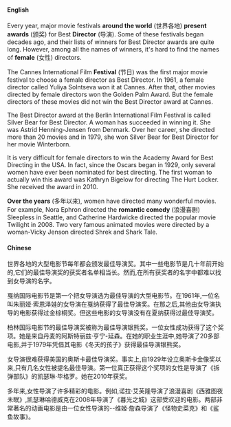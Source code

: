 <!-- tabs:start -->

#### **English**

Every year, major movie festivals **around the world** (世界各地) **present awards** (颁奖) for Best **Director** (导演). Some of these festivals began decades ago, and their lists of winners for Best Director awards are quite long. However, among all the names of winners, it's hard to find the names of **female** (女性) directors.

The Cannes International Film **Festival** (节日) was the first major movie festival to choose a female director as Best Director. In 1961, a female director called Yuliya Solntseva won it at Cannes. After that, other movies directed by female directors won the Golden Palm Award. But the female directors of these movies did not win the Best Director award at Cannes.

The Best Director award at the Berlin International Film Festival is called Silver Bear for Best Director. A woman has succeeded in winning it. She was Astrid Henning-Jensen from Denmark. Over her career, she directed more than 20 movies and in 1979, she won Silver Bear for Best Director for her movie Winterborn.

It is very difficult for female directors to win the Academy Award for Best Directing in the USA. In fact, since the Oscars began in 1929, only several women have ever been nominated for best directing. The first woman to actually win this award was Kathryn Bigelow for directing The Hurt Locker. She received the award in 2010.

**Over the years** (多年以来), women have directed many wonderful movies. For example, Nora Ephron directed the **romantic comedy** (浪漫喜剧) Sleepless in Seattle, and Catherine Hardwicke directed the popular movie Twilight in 2008. Two very famous animated movies were directed by a woman-Vicky Jenson directed Shrek and Shark Tale.

#### **Chinese**

世界各地的大型电影节每年都会颁发最佳导演奖。其中一些电影节是几十年前开始的,它们的最佳导演奖的获奖者名单相当长。然而,在所有获奖者的名字中都难以找到女导演的名字。

戛纳国际电影节是第一个把女导演选为最佳导演的大型电影节。在1961年,一位名叫朱丽娅·索恩泽娃的女导演在戛纳获得了最佳导演奖。在那之后,其他由女导演执导的电影获得过金棕桐奖。但这些电影的女导演没有在夏纳获得过最佳导演奖。

柏林国际电影节的最佳导演奖被称为最佳导演银熊奖。一位女性成功获得了这个奖项。她是来自丹麦的阿斯特丽兹·亨宁-延森。在她的职业生涯中,她导演了20多部电影,并于1979年凭借其电影《冬天的孩子》获得最佳导演银熊奖。

女导演很难获得美国的奥斯卡最佳导演奖。事实上,自1929年设立奥斯卡金像奖以来,只有几名女性被提名最佳导演。第一位真正获得这个奖项的女性是导演了《拆弹部队》的凯瑟琳·毕格罗。她在2010年获奖。

多年来,女性导演了许多精彩的电影。例如,诺拉·艾芙隆导演了浪漫喜剧《西雅图夜未眠》,凯瑟琳哈德威克在2008年导演了《暮光之城》这部受欢迎的电影。两部非常著名的动画电影是由一位女性导演的--维姬·詹森导演了《怪物史菜克》和《鲨鱼故事》。

<!-- tabs:end -->